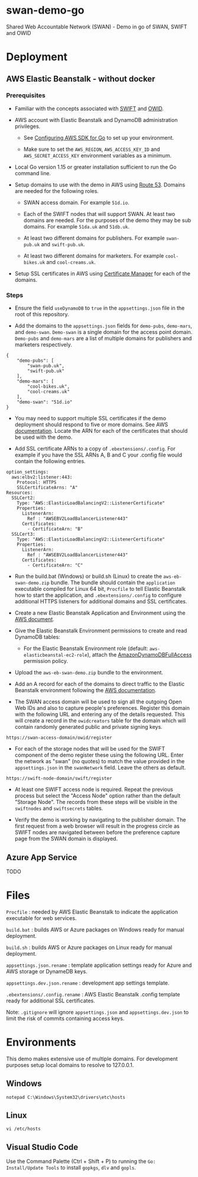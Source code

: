 # swan-demo-go
Shared Web Accountable Network (SWAN) - Demo in go of SWAN, SWIFT and OWID

# Deployment

## AWS Elastic Beanstalk - without docker

### Prerequisites

* Familiar with the concepts associated with 
[SWIFT](https://github.com/51degrees/swift) and 
[OWID](https://github.com/51Degrees/owid).

* AWS account with Elastic Beanstalk and DynamoDB administration privileges. 

  * See
  [Configuring AWS SDK for Go](https://docs.aws.amazon.com/sdk-for-go/v1/developer-guide/configuring-sdk.html)
  to set up your environment.

  * Make sure to set the `AWS_REGION`, `AWS_ACCESS_KEY_ID` and 
  `AWS_SECRET_ACCESS_KEY` environment variables as a minimum.

* Local Go version 1.15 or greater installation sufficient to run the Go command
line.

* Setup domains to use with the demo in AWS using 
[Route 53](https://console.aws.amazon.com/route53). Domains are needed for the 
following roles.

    * SWAN access domain. For example ``51d.io``.

    * Each of the SWIFT nodes that will support SWAN. At least two domains are 
    needed. For the purposes of the demo they may be sub domains. For example
    ``51da.uk`` and ``51db.uk``.

    * At least two different domains for publishers. For example ``swan-pub.uk``
    and ``swift-pub.uk``.

    * At least two different domains for marketers. For example 
    ``cool-bikes.uk`` and ``cool-creams.uk``.

* Setup SSL certificates in AWS using 
[Certificate Manager](https://console.aws.amazon.com/acm/) 
for each of the domains.

### Steps

* Ensure the field ``useDynamoDB`` to `true` in the ``appsettings.json`` 
file in the root of this repository.

* Add the domains to the ``appsettings.json`` fields for ``demo-pubs``, 
``demo-mars``, and ``demo-swan``. ``Demo-swan`` is a single domain for the 
access point domain. ``Demo-pubs`` and ``demo-mars`` are a list of multiple 
domains for publishers and marketers respectively.

```
{
    "demo-pubs": [
        "swan-pub.uk",
        "swift-pub.uk" 
    ],
    "demo-mars": [
        "cool-bikes.uk",
        "cool-creams.uk"
    ],
    "demo-swan": "51d.io"
}
```

* You may need to support multiple SSL certificates if the demo deployment 
should respond to five or more domains. 
See AWS
[documentation](https://aws.amazon.com/premiumsupport/knowledge-center/elastic-beanstalk-ssl-load-balancer/).
Locate the ARN for each of the certificates that should be used with the demo.

* Add SSL certificate ARNs to a copy of ``.ebextensions/.config``. For example 
if you have the SSL ARNs A, B and C your .config file would contain the
following entries.

```
option_settings:
  aws:elbv2:listener:443:
    Protocol: HTTPS
    SSLCertificateArns: "A"
Resources:
  SSLCert2:
    Type: "AWS::ElasticLoadBalancingV2::ListenerCertificate"
    Properties:
      ListenerArn:
        Ref : "AWSEBV2LoadBalancerListener443"
      Certificates:
        - CertificateArn: "B"
  SSLCert3:
    Type: "AWS::ElasticLoadBalancingV2::ListenerCertificate"
    Properties:
      ListenerArn:
        Ref : "AWSEBV2LoadBalancerListener443"
      Certificates:
        - CertificateArn: "C"
```

* Run the build.bat (Windows) or build.sh (Linux) to create the 
``aws-eb-swan-demo.zip`` bundle. The bundle should contain the ``application`` 
executable compiled for Linux 64 bit, ``Procfile`` to tell Elastic Beanstalk how 
to start the application, and ``.ebextensions/.config`` to configure additional
HTTPS listeners for additional domains and SSL certificates.

* Create a new Elastic Beanstalk Application and Environment using the 
[AWS document](https://docs.aws.amazon.com/elasticbeanstalk/latest/dg/create_deploy_go.html).

* Give the Elastic Beanstalk Environment permissions to create and read DynamoDB
tables:
 
  * For the Elastic Beanstalk Environment role (default: `aws-elasticbeanstal-ec2-role`), attach the 
  [AmazonDynamoDBFullAccess](https://console.aws.amazon.com/iam/home#/policies/arn:aws:iam::aws:policy/AmazonDynamoDBFullAccess$serviceLevelSummary) permission policy.

* Upload the ``aws-eb-swan-demo.zip`` bundle to the environment.

* Add an A record for each of the domains to direct traffic to the Elastic 
Beanstalk environment following the 
[AWS documentation](https://docs.aws.amazon.com/Route53/latest/DeveloperGuide/routing-to-beanstalk-environment.html).

* The SWAN access domain will be used to sign all the outgoing Open Web IDs and
also to capture people's preferences. Register this domain with the following
URL and entering any of the details requested. This will create a record in the 
``owidcreators`` table for the domain which will contain randomly generated 
public and private signing keys.

```
https://swan-access-domain/owid/register
```

* For each of the storage nodes that will be used for the SWIFT component of the
demo register these using the following URL. Enter the network as "swan" (no 
quotes) to match the value provided in the ``appsettings.json`` in the 
``swanNetwork`` field. Leave the others as default.

```
https://swift-node-domain/swift/register
```

* At least one SWIFT access node is required. Repeat the previous process but 
select the "Access Node" option rather than the default "Storage Node". The 
records from these steps will be visible in the ``swiftnodes`` and 
``swiftsecrets`` tables.

* Verify the demo is working by navigating to the publisher domain. The first 
request from a web browser will result in the progress circle as SWIFT nodes
are navigated between before the preference capture page from the SWAN domain
is displayed.

## Azure App Service

TODO

# Files

`Procfile` : needed by AWS Elastic Beanstalk to indicate the application 
executable for web services.

`build.bat` : builds AWS or Azure packages on Windows ready for manual deployment.

`build.sh` : builds AWS or Azure packages on Linux ready for manual deployment.

`appsettings.json.rename` : template application settings ready for Azure and AWS 
storage or DynameDB keys.

`appsettings.dev.json.rename` : development app settings template.

`.ebextensions/.config.rename` : AWS Elastic Beanstalk .config template ready for
additional SSL certificates.

Note: `.gitignore` will ignore `appsettings.json` and `appsettings.dev.json` to limit
the risk of commits containing access keys.

# Environments

This demo makes extensive use of multiple domains. For development purposes 
setup local domains to resolve to 127.0.0.1.

## Windows 

```
notepad C:\Windows\System32\drivers\etc\hosts
```

## Linux

```
vi /etc/hosts
```

## Visual Studio Code

Use the Command Palette (Ctrl + Shift + P) to running the `Go: Install/Update Tools` to install `gopkgs`, `dlv` and `gopls`.

